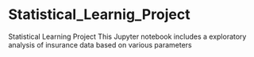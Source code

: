 # Statistical_Learnig_Project
Statistical Learning Project
This Jupyter notebook includes a exploratory analysis of insurance data based on various parameters
